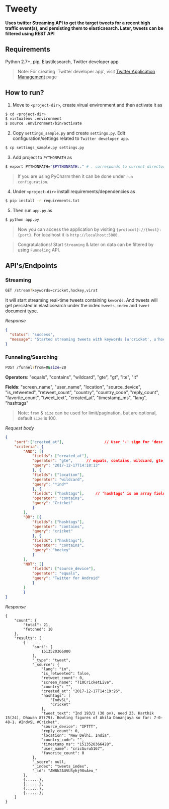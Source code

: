 # Tweety 
**Uses twitter Streaming API to get the target tweets for a recent high traffic event(s), and persisting them to elasticsearch. Later, tweets can be filtered using REST API**

## Requirements
Python 2.7+, pip, Elastilcsearch, Twitter developer app

> Note: For creating `Twitter developer app', visit [Twitter Application Management](https://apps.twitter.com/) page

## How to run?
1. Move to ```<project-dir>```, create virual environment and then activate it as


```sh
$ cd <project-dir>
$ virtualenv .environment
$ source .environment/bin/activate
```

2. Copy ```settings_sample.py``` and create ```settings.py```. Edit configuration/settings related to ```Twitter developer app```.

```sh
$ cp settings_sample.py settings.py
```


3. Add project to ```PYTHONPATH``` as 

```sh 
$ export PYTHONPATH="$PYTHONPATH:." # . corresponds to current directory(project-dir)
```

> If you are using PyCharm then it can be done under `run configuration`.

4. Under ```<project-dir>``` install requirements/dependencies as 

```sh 
$ pip install -r requirements.txt
```

5. Then run ```app.py``` as  

```sh
$ python app.py
```

> Now you can access the application by visiting ```{protocol}://{host}:{port}```. For localhost it is ```http://localhost:5000```.

> Congratulations! Start ```Streaming``` & later on data can be filtered by using ```Funneling``` API.



## API's/Endpoints

### Streaming

```sh
GET /stream?keywords=cricket,hockey,virat
```

It will start streaming real-time tweets containing ```kewords```. And tweets will get persisted in elasticsearch under
the index ```tweets_index``` and ```tweet``` document type.

*Response*

```json
{
  "status": "success",
  "message": "Started streaming tweets with keywords [u'cricket', u'hockey', u'virat']"
}
```

### Funneling/Searching

```sh
POST /funnel?from=0&size=20
```

**Operators**: "equals", "contains", "wildcard", "gte", "gt", "lte", "lt"

**Fields**: "screen_name", "user_name", "location", "source_device", "is_retweeted", "retweet_count", "country", "country_code", "reply_count", "favorite_count", "tweet_text", "created_at", "timestamp_ms", "lang", "hashtags"

> Note: ```from``` & ```size```  can be used for limit/pagination, but are optional, default ```size``` is 100.

*Request body*

```json
{
	"sort":["created_at"],          		// User '-' sign for 'desc' order.
	"criteria": {
		"AND": [{
			"fields": ["created_at"],	
			"operator": "gte",		// equals, contains, wildcard, gte, gt, lte, lt
			"query": "2017-12-17T14:18:13"
		    }, {
			"fields": ["location"],
			"operator": "wildcard",
			"query": "*ind*"
		    }, {
			"fields": ["hashtags"],		// 'hashtags' is an array field.
			"operator": "contains",
			"query": "Cricket"
		    }
		],
		"OR": [{
			"fields": ["hashtags"],
			"operator": "contains",
			"query": "cricket"
		    }, {
			"fields": ["hashtags"],
			"operator": "contains",
			"query": "hockey"
		    }
		],
		"NOT": [{
			"fields": ["source_device"],
			"operator": "equals",
			"query": "Twitter for Android"
		    }
		]
    	}
}
```

*Response*

```
{
    "count": {
        "total": 21,
        "fetched": 10
    },
    "results": [
        {
            "sort": [
                1513520366000
            ],
            "_type": "tweet",
            "_source": {
                "lang": "in",
                "is_retweeted": false,
                "retweet_count": 0,
                "screen_name": "T10CricketLive",
                "country": "",
                "created_at": "2017-12-17T14:19:26",
                "hashtags": [
                    "IndvSL",
                    "Cricket"
                ],
                "tweet_text": "Ind 193/2 (30 ov), need 23. Karthik 15(24), Dhawan 87(79). Bowling figures of Akila Dananjaya so far: 7-0-48-1. #IndvSL #Cricket",
                "source_device": "IFTTT",
                "reply_count": 0,
                "location": "New Delhi, India",
                "country_code": "",
                "timestamp_ms": "1513520366428",
                "user_name": "cricGuru5167",
                "favorite_count": 0
            },
            "_score": null,
            "_index": "tweets_index",
            "_id": "AWBk2AUVU3yhj98vAeu_"
        },
        {......},
        {......},
        {......},
        {......},
    ]
}
```

